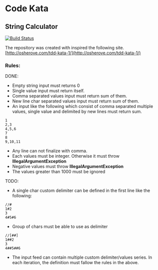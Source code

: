 # Code Kata
## String Calculator

[![Build Status](https://travis-ci.org/ibrahimgunduz34/code-kata-string-calulator.svg?branch=master)](https://travis-ci.org/ibrahimgunduz34/code-kata-string-calulator)

The repository was created with inspired the following site.
[http://osherove.com/tdd-kata-1/](http://osherove.com/tdd-kata-1/)

### Rules:

DONE:

* Empty string input must returns 0
* Single value input must return itself.
* Comma separated values input must return sum of them.
* New line char separated values input must return sum of them.
* An input like the following which consist of comma separated multiple values, single value and delimited by new lines must return sum.
   
```$xslt
1
2,3
4,5,6
7
8
9,10,11
```   
 
 * Any line can not finalize with comma. 
 * Each values must be integer. Otherwise it must throw **IllegalArgumentException**
 * Negative values must throw **IllegalArgumentException**
 * The values greater than 1000 must be ignored
  
 TODO:
 * A single char custom delimiter can be defined in the first line like the following:

 ```$xslt
//#
1#2
3
4#5#6
```

* Group of chars must be able to use as delimiter

 ```$xslt
//[##]
1##2
3
4##5##6
```

* The input feed can contain multiple custom delimiter/values series. In each iteration, the definition must fallow the rules in the above.  
